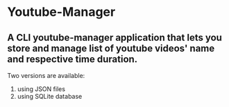 # Youtube-Manager
## A CLI youtube-manager application that lets you store and manage list of youtube videos' name and respective time duration. 
Two versions are available:
1. using JSON files
2. using SQLite database
